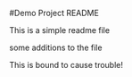 #Demo Project README

This is a simple readme file

some additions to the file

This is bound to cause trouble!
